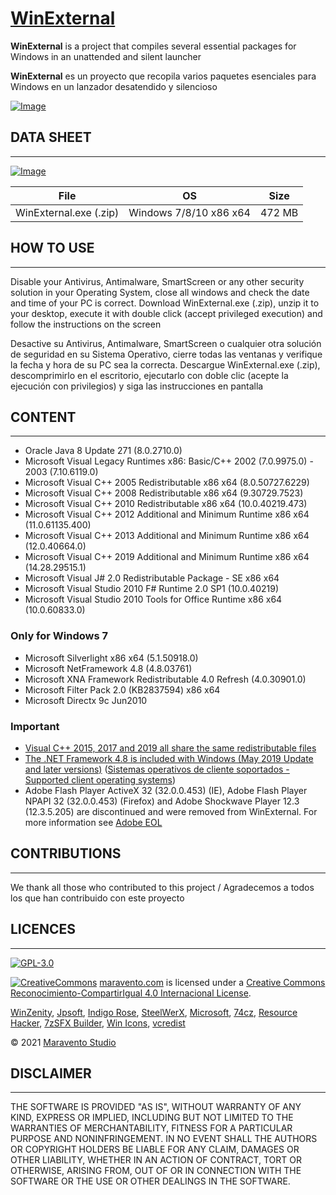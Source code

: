 # [WinExternal](https://www.maravento.com/p/winexternal.html)

**WinExternal** is a project that compiles several essential packages for Windows in an unattended and silent launcher

**WinExternal** es un proyecto que recopila varios paquetes esenciales para Windows en un lanzador desatendido y silencioso

[![Image](https://2.bp.blogspot.com/-iZ_fW9WYLHM/XOV_tAfCZkI/AAAAAAAAHW8/B-RdtgeEwX08oizgP3VDG-_kdWb95ngaQCLcBGAs/s1600/winexternal.png)](https://www.maravento.com/p/winexternal.html)

## DATA SHEET

---

[![Image](https://1.bp.blogspot.com/-Y_vVfquMvAE/WsOHgH6kY1I/AAAAAAAAD6Q/PPbPjbEBHH4YJDrcU6tE0ENbhHMroAmRQCLcBGAs/s1600/quick-download.png)](https://mega.nz/file/fUdmibgK#HDBYq2LG2u3IXce8P_EIo62UTlyeH82ZVzhQzt0dO8o)

|File|OS|Size|
| :---: | :---: | :---: |
|WinExternal.exe (.zip)|Windows 7/8/10 x86 x64|472 MB|

## HOW TO USE

---

Disable your Antivirus, Antimalware, SmartScreen or any other security solution in your Operating System, close all windows and check the date and time of your PC is correct. Download WinExternal.exe (.zip), unzip it to your desktop, execute it with double click (accept privileged execution) and follow the instructions on the screen

Desactive su Antivirus, Antimalware, SmartScreen o cualquier otra solución de seguridad en su Sistema Operativo, cierre todas las ventanas y verifique la fecha y hora de su PC sea la correcta. Descargue WinExternal.exe (.zip), descomprimirlo en el escritorio, ejecutarlo con doble clic (acepte la ejecución con privilegios) y siga las instrucciones en pantalla

## CONTENT

---

- Oracle Java 8 Update 271 (8.0.2710.0)
- Microsoft Visual Legacy Runtimes x86: Basic/C++ 2002 (7.0.9975.0) - 2003 (7.10.6119.0)
- Microsoft Visual C++ 2005 Redistributable x86 x64 (8.0.50727.6229)
- Microsoft Visual C++ 2008 Redistributable x86 x64 (9.30729.7523)
- Microsoft Visual C++ 2010 Redistributable x86 x64 (10.0.40219.473)
- Microsoft Visual C++ 2012 Additional and Minimum Runtime x86 x64 (11.0.61135.400)
- Microsoft Visual C++ 2013 Additional and Minimum Runtime x86 x64 (12.0.40664.0)
- Microsoft Visual C++ 2019 Additional and Minimum Runtime x86 x64 (14.28.29515.1)
- Microsoft Visual J# 2.0 Redistributable Package - SE x86 x64
- Microsoft Visual Studio 2010 F# Runtime 2.0 SP1 (10.0.40219)
- Microsoft Visual Studio 2010 Tools for Office Runtime x86 x64 (10.0.60833.0)

### Only for Windows 7

- Microsoft Silverlight x86 x64 (5.1.50918.0)
- Microsoft NetFramework 4.8 (4.8.03761)
- Microsoft XNA Framework Redistributable 4.0 Refresh (4.0.30901.0)
- Microsoft Filter Pack 2.0 (KB2837594) x86 x64
- Microsoft Directx 9c Jun2010

### Important

- [Visual C++ 2015, 2017 and 2019 all share the same redistributable files](https://support.microsoft.com/en-us/help/2977003/the-latest-supported-visual-c-downloads)
- [The .NET Framework 4.8 is included with Windows (May 2019 Update and later versions)](https://docs.microsoft.com/en-us/dotnet/framework/install/on-windows-10#net-framework-48) ([Sistemas operativos de cliente soportados - Supported client operating systems](https://docs.microsoft.com/en-us/dotnet/framework/get-started/system-requirements#supported-client-operating-systems))
- Adobe Flash Player ActiveX 32 (32.0.0.453) (IE), Adobe Flash Player NPAPI 32 (32.0.0.453) (Firefox) and Adobe Shockwave Player 12.3 (12.3.5.205) are discontinued and were removed from WinExternal. For more information see [Adobe EOL](https://www.adobe.com/es/products/flashplayer/end-of-life.html#:~:text=As%20previously%20announced%20in%20July,(%E2%80%9CEOL%20Date%E2%80%9D).)

## CONTRIBUTIONS

---

We thank all those who contributed to this project / Agradecemos a todos los que han contribuido con este proyecto

## LICENCES

---

[![GPL-3.0](https://img.shields.io/badge/License-GPLv3-blue.svg)](https://www.gnu.org/licenses/gpl.txt)

[![CreativeCommons](https://licensebuttons.net/l/by-sa/4.0/88x31.png)](http://creativecommons.org/licenses/by-sa/4.0/)
[maravento.com](https://www.maravento.com) is licensed under a [Creative Commons Reconocimiento-CompartirIgual 4.0 Internacional License](http://creativecommons.org/licenses/by-sa/4.0/).

[WinZenity](https://github.com/maravento/winzenity), [Jpsoft](https://jpsoft.com/), [Indigo Rose](https://www.indigorose.com/autoplay-media-studio/), [SteelWerX](https://fstaal01.home.xs4all.nl/swreg-us.html), [Microsoft](https://www.microsoft.com/), [74cz](http://74.cz/es/make-sfx/index.php), [Resource Hacker](http://www.angusj.com/resourcehacker/), [7zSFX Builder](https://sourceforge.net/projects/s-zipsfxbuilder/), [Win Icons](http://www.iconarchive.com/show/fs-icons-by-franksouza183/Places-folder-windows-icon.html), [vcredist](https://github.com/abbodi1406/vcredist)

© 2021 [Maravento Studio](https://www.maravento.com)

## DISCLAIMER

---

THE SOFTWARE IS PROVIDED "AS IS", WITHOUT WARRANTY OF ANY KIND, EXPRESS OR IMPLIED, INCLUDING BUT NOT LIMITED TO THE WARRANTIES OF MERCHANTABILITY, FITNESS FOR A PARTICULAR PURPOSE AND NONINFRINGEMENT. IN NO EVENT SHALL THE AUTHORS OR COPYRIGHT HOLDERS BE LIABLE FOR ANY CLAIM, DAMAGES OR OTHER LIABILITY, WHETHER IN AN ACTION OF CONTRACT, TORT OR OTHERWISE, ARISING FROM, OUT OF OR IN CONNECTION WITH THE SOFTWARE OR THE USE OR OTHER DEALINGS IN THE SOFTWARE.
